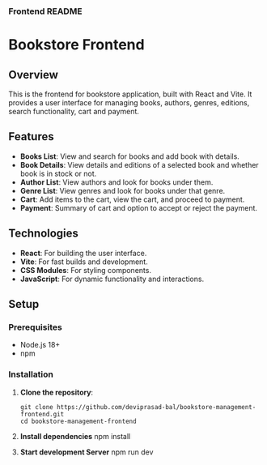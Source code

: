 
### Frontend README

# Bookstore Frontend

## Overview
This is the frontend for bookstore application, built with React and Vite. It provides a user interface for managing books, authors, genres, editions, search functionality, cart and payment.

## Features
- **Books List**: View and search for books and add book with details.
- **Book Details**: View details and editions of a selected book and whether book is in stock or not.
- **Author List**: View authors and look for books under them.
- **Genre List**: View genres and look for books under that genre.
- **Cart**: Add items to the cart, view the cart, and proceed to payment.
- **Payment**: Summary of cart and option to accept or reject the payment.

## Technologies
- **React**: For building the user interface.
- **Vite**: For fast builds and development.
- **CSS Modules**: For styling components.
- **JavaScript**: For dynamic functionality and interactions.

## Setup

### Prerequisites
- Node.js 18+
- npm

### Installation
1. **Clone the repository**:
   ```
   git clone https://github.com/deviprasad-bal/bookstore-management-frontend.git
   cd bookstore-management-frontend

2. **Install dependencies**
    npm install

3. **Start development Server**
    npm run dev
